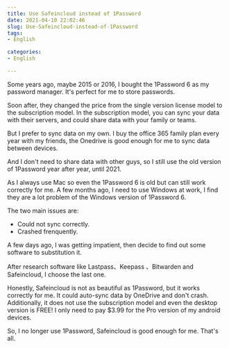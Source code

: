 ```yaml
---
title: Use Safeincloud instead of 1Password
date: 2021-04-10 22:02:46
slug: Use-Safeincloud-instead-of-1Password
tags:
- English

categories:
- English

---
```


Some years ago, maybe 2015 or 2016, I bought the 1Password 6 as my password manager. It's perfect for me to store passwords.

Soon after, they changed the price from the single version license model to the subscription model. In the subscription model, you can sync your data with their servers, and could share data with your family or teams. 

But I prefer to sync data on my own. I buy the office 365 family plan every year with my friends, the Onedrive is good enough for me to sync data between devices.

And I don't need to share data with other guys, so I still use the old version of 1Password year after year, until 2021.

As I always use Mac so even the 1Password 6 is old but can still work correctly for me. A few months ago, I need to use Windows at work, I find they are a lot problem of the Windows version of 1Password 6.

The two main issues are:

- Could not sync correctly.
- Crashed frenquently.

A few days ago, I was getting impatient, then decide to find out some software to substitution it.

After research software like Lastpass、Keepass 、Bitwarden and Safeincloud, I choose the last one.

Honestly, Safeincloud is not as beautiful as 1Password, but it works correctly for me.  It could auto-sync data by OneDrive and don't crash.
Additionally, it does not use the subscription model and even the desktop version is FREE!  I only need to pay $3.99 for the Pro version of my android devices.

So, I no longer use 1Password, Safeincloud is good enough for me. That's all.



